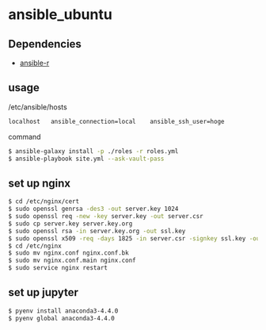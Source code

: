 # ansible_ubuntu

## Dependencies

 * [ansible-r](https://github.com/Oefenweb/ansible-r)

## usage

/etc/ansible/hosts

```bash
localhost	ansible_connection=local	ansible_ssh_user=hoge
```
command

```bash
$ ansible-galaxy install -p ./roles -r roles.yml
$ ansible-playbook site.yml --ask-vault-pass
```
## set up nginx

```bash
$ cd /etc/nginx/cert
$ sudo openssl genrsa -des3 -out server.key 1024
$ sudo openssl req -new -key server.key -out server.csr
$ sudo cp server.key server.key.org
$ sudo openssl rsa -in server.key.org -out ssl.key
$ sudo openssl x509 -req -days 1825 -in server.csr -signkey ssl.key -out ssl.crt
$ cd /etc/nginx
$ sudo mv nginx.conf nginx.conf.bk
$ sudo mv nginx.conf.main nginx.conf
$ sudo service nginx restart
```

## set up jupyter

```bash
$ pyenv install anaconda3-4.4.0
$ pyenv global anaconda3-4.4.0
```
